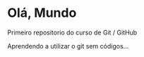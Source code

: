 # Olá, Mundo
 Primeiro repositorio do curso de Git / GitHub
 
 Aprendendo a utilizar o git sem códigos...
